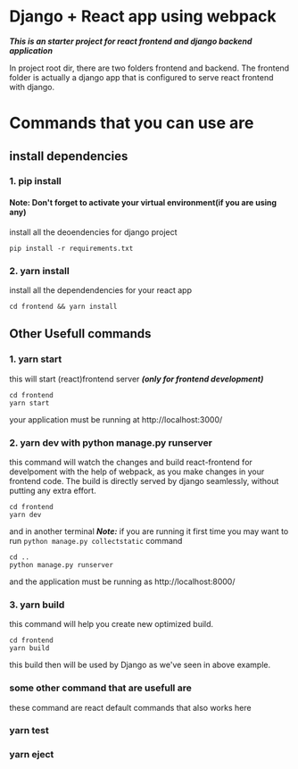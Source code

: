# Django + React app using webpack
***This is an starter project for react frontend and django backend application***

In project root dir, there are two folders frontend and backend.
The frontend folder is actually a django app that is configured to serve react frontend with django.
# Commands that you can use are

## install dependencies

### 1. pip install
#### Note: Don't forget to activate your virtual environment(if you are using any)
install all the deoendencies for django project
```
pip install -r requirements.txt
```


### 2. yarn install
install all the dependendencies for your react app 
```
cd frontend && yarn install
```

## Other Usefull commands
### 1. yarn start
this will start (react)frontend server ***(only for frontend development)***
```
cd frontend
yarn start
```
your application must be running at http://localhost:3000/

### 2. yarn dev with python manage.py runserver
this command will watch the changes and build react-frontend for develpoment with the help of webpack, as you make changes in your frontend code. The build is directly served by django seamlessly, without putting any extra effort.

```
cd frontend
yarn dev
```
and in another terminal
***Note:*** if you are running it first time you may want to run ```python manage.py collectstatic``` command
```
cd ..
python manage.py runserver
```



and the application must be running as http://localhost:8000/

### 3. yarn build
this command will help you create new optimized build.
```
cd frontend
yarn build
```
this build then will be used by Django as we've seen in above example.

### some other command that are usefull are 
these command are react default commands that also works here
### yarn test
### yarn eject
